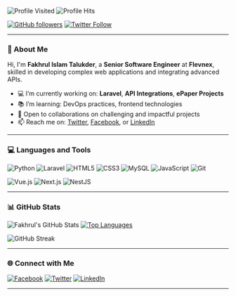 <!-- Profile Visitor and Hit Counters -->
![Profile Visited](https://komarev.com/ghpvc/?username=fkhrl&label=PROFILE+VISITED++&style=plastic&color=blue)
![Profile Hits](https://hit.yhype.me/github/profile?user_id=24929452)

<!-- GitHub and Twitter Badges -->
[![GitHub followers](https://img.shields.io/github/followers/fkhrl?logo=GitHub&style=for-the-badge)][github]
[![Twitter Follow](https://img.shields.io/twitter/follow/fkhrl?color=1DA1F2&label=Followers&logo=twitter&style=for-the-badge)][twitter]

---

### 👋 About Me
Hi, I'm **Fakhrul Islam Talukder**, a **Senior Software Engineer** at **Flevnex**, skilled in developing complex web applications and integrating advanced APIs.

- 💻 I’m currently working on: **Laravel**, **API Integrations**, **ePaper Projects**
- 📚 I’m learning: DevOps practices, frontend technologies
- 🤝 Open to collaborations on challenging and impactful projects
- 📫 Reach me on: [Twitter](https://twitter.com/fkhrl), [Facebook](https://facebook.com/fkhrl), or [LinkedIn](https://www.linkedin.com/in/fkhrl/)

---

### 💻 Languages and Tools
![Python](https://img.shields.io/badge/Python-3670A0?style=for-the-badge&logo=python&logoColor=ffdd54)
![Laravel](https://img.shields.io/badge/Laravel-FF2D20?style=for-the-badge&logo=laravel&logoColor=white)
![HTML5](https://img.shields.io/badge/HTML5-E34F26?style=for-the-badge&logo=html5&logoColor=white)
![CSS3](https://img.shields.io/badge/CSS3-1572B6?style=for-the-badge&logo=css3&logoColor=white)
![MySQL](https://img.shields.io/badge/MySQL-00000F?style=for-the-badge&logo=mysql&logoColor=white)
![JavaScript](https://img.shields.io/badge/JavaScript-F7DF1E?style=for-the-badge&logo=javascript&logoColor=black)
![Git](https://img.shields.io/badge/Git-F05032?style=for-the-badge&logo=git&logoColor=white)

<!-- Added Vue.js, Next.js, and NestJS -->
![Vue.js](https://img.shields.io/badge/Vue.js-35495E?style=for-the-badge&logo=vue.js&logoColor=4FC08D)
![Next.js](https://img.shields.io/badge/Next.js-000000?style=for-the-badge&logo=nextdotjs&logoColor=white)
![NestJS](https://img.shields.io/badge/NestJS-E0234E?style=for-the-badge&logo=nestjs&logoColor=white)

---

### 📊 GitHub Stats
![Fakhrul's GitHub Stats](https://github-readme-stats.vercel.app/api?username=fkhrl&show_icons=true&theme=radical)
[![Top Languages](https://github-readme-stats.vercel.app/api/top-langs/?username=fkhrl&layout=compact&theme=radical)](https://github.com/anuraghazra/github-readme-stats)

![GitHub Streak](https://github-readme-streak-stats.herokuapp.com/?user=fkhrl&theme=radical)

---

### 🌐 Connect with Me
[![Facebook](https://img.shields.io/badge/Facebook-%231877F2.svg?style=for-the-badge&logo=Facebook&logoColor=white)][facebook]
[![Twitter](https://img.shields.io/badge/Twitter-%231DA1F2.svg?style=for-the-badge&logo=Twitter&logoColor=white)][twitter]
[![LinkedIn](https://img.shields.io/badge/LinkedIn-%230077B5.svg?style=for-the-badge&logo=linkedin&logoColor=white)][linkedin]

---

<!-- Social Links -->
[twitter]: https://twitter.com/fkhrl
[github]: https://github.com/fkhrl
[facebook]: https://facebook.com/fkhrl
[linkedin]: https://www.linkedin.com/in/fkhrl/
